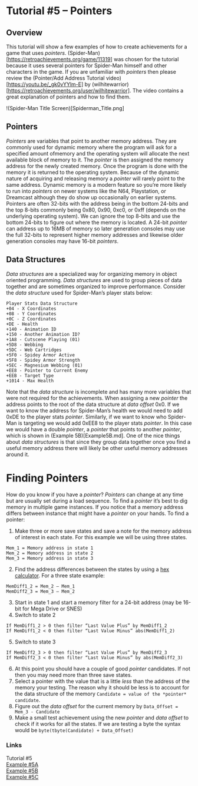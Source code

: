 # Tutorial #5 – Pointers
## Overview
This tutorial will show a few examples of how to create achievements for a game that uses *pointers*. (Spider-Man)[https://retroachievements.org/game/11319] was chosen for the tutorial because it uses several pointers for Spider-Man himself and other characters in the game.  If you are unfamiliar with *pointers* then please review the (Pointer/Add Address Tutorial video)[https://youtu.be/_gk0vYYlm-E] by (wilhitewarrior)[https://retroachievements.org/user/wilhitewarrior]. The video contains a great explanation of pointers and how to find them.<br>
 
!(Spider-Man Title Screen)[Spiderman_Title.png]
## Pointers
*Pointers* are variables that point to another memory address. They are commonly used for dynamic memory where the program will ask for a specified amount ofmemory and the operating system will allocate the next available block of memory to it.  The *pointer* is then assigned the memory address for the newly created memory.  Once the program is done with the memory it is returned to the operating system.  Because of the dynamic nature of acquiring and releasing memory a *pointer* will rarely point to the same address.
Dynamic memory is a modern feature so you’re more likely to run into *pointers* on newer systems like the N64, Playstation, or Dreamcast although they do show up occasionally on earlier systems.  Pointers are often 32-bits with the address being in the bottom 24-bits and the top 8-bits commonly being 0x80, 0x90, 0xc0, or 0xff  (depends on the underlying operating system).  We can ignore the top 8-bits and use the bottom 24-bits to figure out where the memory is located.  A 24-bit *pointer* can address up to 16MB of memory so later generation consoles may use the full 32-bits to represent higher memory addresses and likewise older generation consoles may have 16-bit *pointers*.
## Data Structures
*Data structures* are a specialized way for organizing memory in object oriented programming. *Data structures* are used to group pieces of data together and are sometimes organized to improve performance.  Consider the *data structure* used for Spider-Man’s player stats below:
```
Player Stats Data Structure
+04 - X Coordinates
+08 - Y Coordinates
+0C - Z Coordinates
+DE - Health
+140 - Animation ID
+150 - Another Animation ID?
+1A8 - Cutscene Playing (01)
+5D8 - Webbing
+5DC - Web Cartridges
+5F0 - Spidey Armor Active
+5F8 - Spidey Armor Strength
+5EC - Magnesium Webbing (01)
+EE8 - Pointer to Current Enemy
+EEB - Target Type
+1014 - Max Health
```
Note that the *data structure* is incomplete and has many more variables that were not required for the achievements. When assigning a new *pointer* the address points to the root of the data structure at *data offset* 0x0.  If we want to know the address for Spider-Man’s health we would need to add 0xDE to the player stats *pointer*. Similarly, if we want to know who Spider-Man is targeting we would add 0xEE8 to the player stats *pointer*.  In this case we would have a double *pointer*, a *pointer* that points to another *pointer*, which is shown in (Example 5B)[Example5B.md].  One of the nice things about *data structures* is that since they group data together once you find a useful memory address there will likely be other useful memory addresses around it.
# Finding Pointers
How do you know if you have a *pointer*? *Pointers* can change at any time but are usually set during a load sequence.  To find a *pointer* it’s best to dig memory in multiple game instances. If you notice that a memory address differs between instance that might have a *pointer* on your hands.  To find a pointer:
1)	Make three or more save states and save a note for the memory address of interest in each state.  For this example we will be using three states.
```
Mem_1 = Memory address in state 1
Mem_2 = Memory address in state 2
Mem_3 = Memory address in state 3
```
2)	Find the address differences between the states by using a [hex calculator](https://www.calculator.net/hex-calculator.html).  For a three state example:
```
MemDiff1_2 = Mem_2 – Mem_1
MemDiff2_3 = Mem_3 – Mem_2
```
3)	Start in state 1 and start a memory filter for a 24-bit address (may be 16-bit for Mega Drive or SNES)
4)	Switch to state 2 
```
If MemDiff1_2 > 0 then filter “Last Value Plus” by MemDiff1_2
If MemDiff1_2 < 0 then filter “Last Value Minus” abs(MemDiff1_2)
```
5)	Switch to state 3 
```
If MemDiff2_3 > 0 then filter “Last Value Plus” by MemDiff2_3
If MemDiff2_3 < 0 then filter “Last Value Minus” by abs(MemDiff2_3)
```
6)	At this point you should have a couple of good *pointer* candidates. If not then you may need more than three save states.
7)	Select a pointer with the value that is a little *less* than the address of the memory your testing.  The reason why it should be less is to account for the data structure of the memory ```Candidate = value of the *pointer* candidate```.
8)	Figure out the *data offset* for the current memory by ```Data_Offset = Mem_3 - Candidate```
9)	Make a small test achievement using the new *pointer* and *data offset* to check if it works for all the states. If we are testing a byte the syntax would be ```byte(tbyte(Candidate) + Data_Offset)```

### Links
Tutorial #5<br>
[Example #5A](Example_5A.md)<br>
[Example #5B](Example_5B.md)<br>
[Example #5C](Example_5C.md)